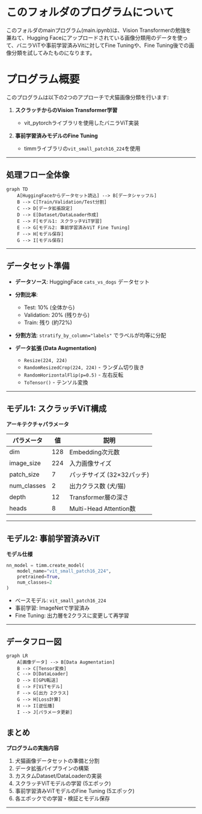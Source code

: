 # このフォルダのプログラムについて

このフォルダのmainプログラム(main.ipynb)は、Vision Transformerの勉強を兼ねて、Hugging Faceにアップロードされている画像分類用のデータを使って、バニラViTや事前学習済みVitに対してFine Tuningや、Fine Tuning後での画像分類を試してみたものになります。<br>


# プログラム概要

このプログラムは以下の2つのアプローチで犬猫画像分類を行います:

1. **スクラッチからのVision Transformer学習**
   - vit_pytorchライブラリを使用したバニラViT実装
   
2. **事前学習済みモデルのFine Tuning**
   - timmライブラリの`vit_small_patch16_224`を使用

---

## 処理フロー全体像

```mermaid
graph TD
    A[HuggingFaceからデータセット読込] --> B[データシャッフル]
    B --> C[Train/Validation/Test分割]
    C --> D[データ拡張設定]
    D --> E[Dataset/DataLoader作成]
    E --> F[モデル1: スクラッチViT学習]
    E --> G[モデル2: 事前学習済みViT Fine Tuning]
    F --> H[モデル保存]
    G --> I[モデル保存]
```

---

## データセット準備

- **データソース**: HuggingFace `cats_vs_dogs` データセット
- **分割比率**:
  - Test: 10% (全体から)
  - Validation: 20% (残りから)
  - Train: 残り (約72%)
- **分割方法**: `stratify_by_column="labels"` でラベルが均等に分配


- **データ拡張 (Data Augmentation)**
  - `Resize(224, 224)`
  - `RandomResizedCrop(224, 224)` - ランダム切り抜き
  - `RandomHorizontalFlip(p=0.5)` - 左右反転
  - `ToTensor()` - テンソル変換

---

## モデル1: スクラッチViT構成

**アーキテクチャパラメータ**

| パラメータ | 値 | 説明 |
|----------|-----|------|
| dim | 128 | Embedding次元数 |
| image_size | 224 | 入力画像サイズ |
| patch_size | 7 | パッチサイズ (32×32パッチ) |
| num_classes | 2 | 出力クラス数 (犬/猫) |
| depth | 12 | Transformer層の深さ |
| heads | 8 | Multi-Head Attention数 |

---

## モデル2: 事前学習済みViT

**モデル仕様**

```python
nn_model = timm.create_model(
    model_name="vit_small_patch16_224",
    pretrained=True,
    num_classes=2
)
```

- ベースモデル: `vit_small_patch16_224`
- 事前学習: ImageNetで学習済み
- Fine Tuning: 出力層を2クラスに変更して再学習

---

## データフロー図

```mermaid
graph LR
    A[画像データ] --> B[Data Augmentation]
    B --> C[Tensor変換]
    C --> D[DataLoader]
    D --> E[GPU転送]
    E --> F[ViTモデル]
    F --> G[出力 2クラス]
    G --> H[Loss計算]
    H --> I[逆伝播]
    I --> J[パラメータ更新]
```

## まとめ

**プログラムの実施内容**

1. 犬猫画像データセットの準備と分割
2. データ拡張パイプラインの構築
3. カスタムDataset/DataLoaderの実装
4. スクラッチViTモデルの学習 (5エポック)
5. 事前学習済みViTモデルのFine Tuning (5エポック)
6. 各エポックでの学習・検証とモデル保存

---
